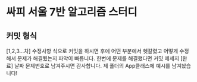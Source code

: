 # 싸피 서울 7반 알고리즘 스터디

## 커밋 형식
[1,2,3...차] 수정사항 식으로 커밋을 하시면 후에 어떤 부분에서 헷갈렸고 어떻게 수정해서 문제가 해결됬는지 파악이 빠릅니다.
한번에 문제를 해결했다면 커밋 메세지 [완료] 날짜 문제번호로 남겨주시면 감사합니다.
제 폴더의 App클래스에 예시를 남겨놨습니다!
